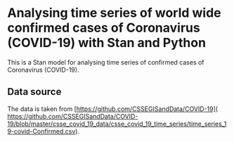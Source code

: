 # Analysing time series of world wide confirmed cases of Coronavirus (COVID-19) with Stan and Python

This is a Stan model for analysing time series of confirmed cases of Coronavirus (COVID-19).



## Data source

The data is taken from [https://github.com/CSSEGISandData/COVID-19](
https://github.com/CSSEGISandData/COVID-19/blob/master/csse_covid_19_data/csse_covid_19_time_series/time_series_19-covid-Confirmed.csv).
